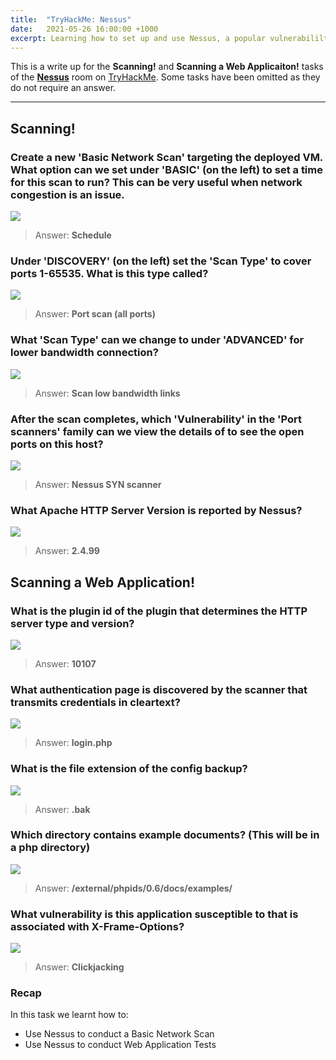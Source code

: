 ```yaml
---
title:  "TryHackMe: Nessus"
date:   2021-05-26 16:00:00 +1000
excerpt: Learning how to set up and use Nessus, a popular vulnerabililty scanner. 
---
```


This is a write up for the **Scanning!** and **Scanning a Web Applicaiton!** tasks of the [**Nessus**](https://tryhackme.com/room/rpnessusredux) room on [TryHackMe](https://tryhackme.com). Some tasks have been omitted as they do not require an answer.

***

## Scanning!

### Create a new 'Basic Network Scan' targeting the deployed VM. What option can we set under 'BASIC' (on the left) to set a time for this scan to run? This can be very useful when network congestion is an issue.

<img src="{{ site.baseurl }}/assets/images/2021-05-26-nessus/01-schedule.jpg">

> Answer: **Schedule**

### Under 'DISCOVERY' (on the left) set the 'Scan Type' to cover ports 1-65535. What is this type called?

<img src="{{ site.baseurl }}/assets/images/2021-05-26-nessus/02-scan.jpg">

> Answer: **Port scan (all ports)**

### What 'Scan Type' can we change to under 'ADVANCED' for lower bandwidth connection?

<img src="{{ site.baseurl }}/assets/images/2021-05-26-nessus/03-type.jpg">

> Answer: **Scan low bandwidth links**

### After the scan completes, which 'Vulnerability' in the 'Port scanners' family can we view the details of to see the open ports on this host?

<img src="{{ site.baseurl }}/assets/images/2021-05-26-nessus/04-syn.jpg">

> Answer: **Nessus SYN scanner**

### What Apache HTTP Server Version is reported by Nessus?

<img src="{{ site.baseurl }}/assets/images/2021-05-26-nessus/05-apache.jpg">

> Answer: **2.4.99**

## Scanning a Web Application!

### What is the plugin id of the plugin that determines the HTTP server type and version?

<img src="{{ site.baseurl }}/assets/images/2021-05-26-nessus/06-ver.jpg">

> Answer: **10107**

### What authentication page is discovered by the scanner that transmits credentials in cleartext?

<img src="{{ site.baseurl }}/assets/images/2021-05-26-nessus/07-login.jpg">

> Answer: **login.php**

### What is the file extension of the config backup?

<img src="{{ site.baseurl }}/assets/images/2021-05-26-nessus/08-bak.jpg">

> Answer: **.bak**

### Which directory contains example documents? (This will be in a php directory)

<img src="{{ site.baseurl }}/assets/images/2021-05-26-nessus/09-php.jpg">

> Answer: **/external/phpids/0.6/docs/examples/**

### What vulnerability is this application susceptible to that is associated with X-Frame-Options?

<img src="{{ site.baseurl }}/assets/images/2021-05-26-nessus/10-clickjacking.jpg">

> Answer: **Clickjacking**

### Recap

In this task we learnt how to:
 * Use Nessus to conduct a Basic Network Scan
 * Use Nessus to conduct Web Application Tests
 